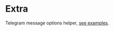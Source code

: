 # Extra

Telegram message options helper, [see examples](https://github.com/telegraf/telegraf/tree/develop/docs/examples/).
